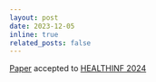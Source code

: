 ```yaml
---
layout: post
date: 2023-12-05
inline: true
related_posts: false
---
```


<a href="https://www.scitepress.org/Link.aspx?doi=10.5220/0012350300003657">Paper</a> accepted to <a href='hhttps://healthinf.scitevents.org/'>HEALTHINF 2024</a>